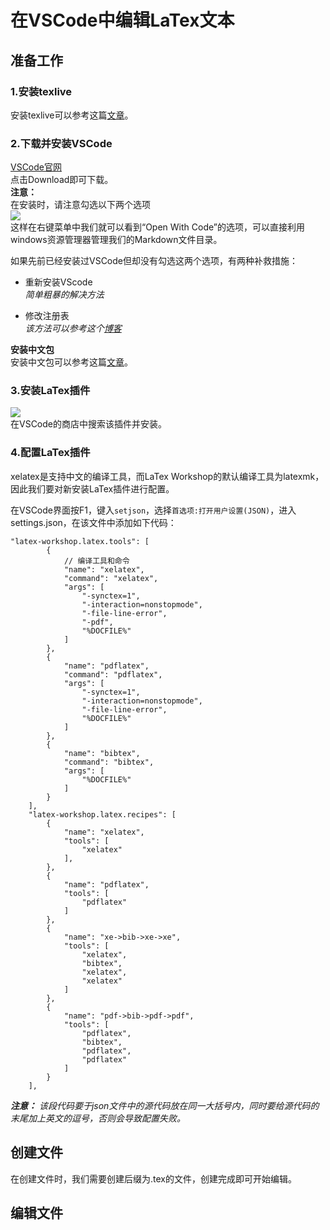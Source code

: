 # 在VSCode中编辑LaTex文本
## 准备工作
### 1.安装texlive  
安装texlive可以参考这篇[文章](https://zhuanlan.zhihu.com/p/493412905)。 
### 2.下载并安装VSCode  
[VSCode官网](https://code.visualstudio.com/)    
点击Download即可下载。  
**注意：**  
在安装时，请注意勾选以下两个选项  
![](https://i.postimg.cc/9fvtCPbx/download-Warning.png)  
这样在右键菜单中我们就可以看到“Open With Code”的选项，可以直接利用windows资源管理器管理我们的Markdown文件目录。  

如果先前已经安装过VSCode但却没有勾选这两个选项，有两种补救措施：  
- 重新安装VScode  
  *简单粗暴的解决方法* 

- 修改注册表  
  *该方法可以参考这个[博客](https://www.cnblogs.com/TopStop/p/15050793.html)*  

**安装中文包**   
安装中文包可以参考这篇[文章](https://zhuanlan.zhihu.com/p/263036716)。  
### 3.安装LaTex插件  
![](https://i.postimg.cc/bwrH0pRb/20230820224154.png)  
在VSCode的商店中搜索该插件并安装。  
### 4.配置LaTex插件  
xelatex是支持中文的编译工具，而LaTex Workshop的默认编译工具为latexmk，因此我们要对新安装LaTex插件进行配置。
    
在VSCode界面按F1，键入`setjson`，选择`首选项:打开用户设置(JSON)`，进入settings.json，在该文件中添加如下代码：  
```
"latex-workshop.latex.tools": [
        {
            // 编译工具和命令
            "name": "xelatex",
            "command": "xelatex",
            "args": [
                "-synctex=1",
                "-interaction=nonstopmode",
                "-file-line-error",
                "-pdf",
                "%DOCFILE%"
            ]
        },
        {
            "name": "pdflatex",
            "command": "pdflatex",
            "args": [
                "-synctex=1",
                "-interaction=nonstopmode",
                "-file-line-error",
                "%DOCFILE%"
            ]
        },
        {
            "name": "bibtex",
            "command": "bibtex",
            "args": [
                "%DOCFILE%"
            ]
        }
    ],
    "latex-workshop.latex.recipes": [
        {
            "name": "xelatex",
            "tools": [
                "xelatex"
            ],
        },
        {
            "name": "pdflatex",
            "tools": [
                "pdflatex"
            ]
        },
        {
            "name": "xe->bib->xe->xe",
            "tools": [
                "xelatex",
                "bibtex",
                "xelatex",
                "xelatex"
            ]
        },
        {
            "name": "pdf->bib->pdf->pdf",
            "tools": [
                "pdflatex",
                "bibtex",
                "pdflatex",
                "pdflatex"
            ]
        }
    ],
```
***注意：*** *该段代码要于json文件中的源代码放在同一大括号内，同时要给源代码的末尾加上英文的逗号，否则会导致配置失败。*  
  
## 创建文件  
在创建文件时，我们需要创建后缀为.tex的文件，创建完成即可开始编辑。  

## 编辑文件